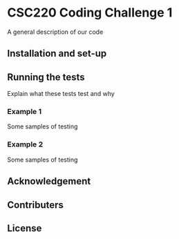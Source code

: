 # CSC220 Coding Challenge 1
A general description of our code

## Installation and set-up

## Running the tests
Explain what these tests test and why
### Example 1
Some samples of testing
### Example 2
Some samples of testing

## Acknowledgement

## Contributers

## License
